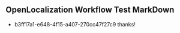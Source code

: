 ## OpenLocalization Workflow Test MarkDown
* b3ff17a1-e648-4f15-a407-270cc47f27c9 thanks!

<!--HONumber=Jul16_HO5-->


